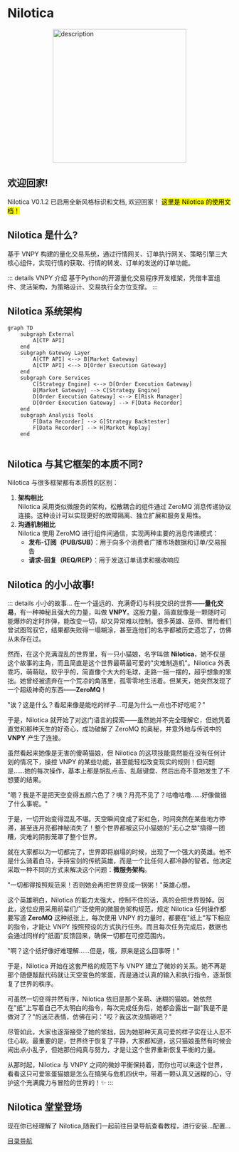 # Nilotica
<div style="display: flex; justify-content: center;">
  <img src="/assets/logos/nilotica_8.png" alt="description" width="300" height="300"/>
</div>

## 欢迎回家!
Nilotica V0.1.2 已启用全新风格标识和文档, 欢迎回家！ <mark>这里是 Nilotica 的使用文档！</mark>
## Nilotica 是什么?
基于 VNPY 构建的量化交易系统，通过行情网关、订单执行网关、策略引擎三大核心组件，实现行情的获取、行情的转发、订单的发送的订单功能。

::: details VNPY 介绍
基于Python的开源量化交易程序开发框架，凭借丰富组件、灵活架构，为策略设计、交易执行全方位支撑。
:::

## Nilotica 系统架构

```mermaid
graph TD
	subgraph External
        A[CTP API]
    end
    subgraph Gateway Layer
    	A[CTP API] <--> B[Market Gateway]
    	A[CTP API] <--> D[Order Execution Gateway]
    end
    subgraph Core Services
    	C[Strategy Engine] <--> D[Order Execution Gateway]
    	B[Market Gateway] --> C[Strategy Engine]
    	D[Order Execution Gateway] <--> E[Risk Manager]
        D[Order Execution Gateway] --> F[Data Recorder]
    end
    subgraph Analysis Tools
    	F[Data Recorder] --> G[Strategy Backtester]
    	F[Data Recorder] --> H[Market Replay]
    end
    
```

## Nilotica 与其它框架的本质不同?
Nilotica 与很多框架都有本质性的区别：

1. **架构相比**  
   Nilotica 采用类似微服务的架构，松散耦合的组件通过 ZeroMQ 消息传递协议连接。这种设计可以实现更好的故障隔离、独立扩展和服务复用性。
2. **沟通机制相比**  
   Nilotica 使用 ZeroMQ 进行组件间通信，实现两种主要的消息传递模式：
   - **发布-订阅（PUB/SUB）**：用于向多个消费者广播市场数据和订单/交易报告
   - **请求-回复（REQ/REP）**：用于发送订单请求和接收响应


## Nilotica 的小小故事!
::: details 小小的故事...
在一个遥远的、充满奇幻与科技交织的世界——**量化交易**，有一种神秘且强大的力量，叫做 **VNPY**。这股力量，简直就像是一颗随时可能爆炸的定时炸弹，能改变一切，却又异常难以控制。很多英雄、巫师、冒险者们曾试图驾驭它，结果都失败得一塌糊涂，甚至连他们的名字都被历史遗忘了，仿佛从未存在过。 

然而，在这个充满混乱的世界里，有一只小猫娘，名字叫做 **Nilotica**，她不仅是这个故事的主角，而且简直是这个世界最萌最可爱的"灾难制造机"。Nilotica 外表乖巧，萌萌哒，软乎乎的，简直像个大大的毛球，走路一摇一摆的，超乎想象的笨拙。她曾经被遗弃在一个荒凉的角落里，孤零零地生活着。但某天，她突然发现了一个超级神奇的东西——**ZeroMQ**！ 

"诶？这是什么？看起来像是能吃的样子...可是为什么一点也不好吃呢？"

于是，Nilotica 就开始了对这门语言的探索——虽然她并不完全理解它，但她凭着直觉和那种天生的好奇心，成功破解了 ZeroMQ 的奥秘，并意外地与传说中的 **VNPY** 产生了连接。

虽然看起来她像是无害的傻萌猫娘，但 Nilotica 的这项技能竟然能在没有任何计划的情况下，操控 VNPY 的某些功能，甚至能轻松改变现实的规则！但问题是……她的每次操作，基本上都是胡乱点击、乱敲键盘、然后出奇不意地发生了不想要的结果。

"嗯？我是不是把天空变得五颜六色了？咦？月亮不见了？咕噜咕噜……好像做错了什么事呢。"

于是，一切开始变得混乱不堪。天空瞬间变成了彩虹色，时间突然在某些地方停滞，甚至连月亮都神秘消失了！整个世界都被这只小猫娘的"无心之举"搞得一团糟，灾难的阴影笼罩了整个世界。 

就在大家都以为一切都完了，世界即将崩塌的时候，出现了一个强大的英雄。他不是什么骑着白马，手持宝剑的传统英雄，而是一个比任何人都冷静的智者。他决定采取一种不同的方式来解决这个问题：**微服务架构**。

"一切都得按照规范来！否则她会再把世界变成一锅粥！"英雄心想。

这个英雄明白，Nilotica 的能力太强大，控制不住的话，真的会把世界毁掉。因此，这位应用采用前辈们广泛使用的微服务架构规范，规定 Nilotica 任何操作都要写道 **ZeroMQ** 这种纸张上，每次使用 VNPY 的力量时，都要在"纸上"写下相应的指令，才能让 VNPY 按照预设的方式执行任务。而且每次任务完成后，数据也会通过同样的"纸面"反馈回来，确保一切都在可控范围内。

"啊？这个纸好像好难理解……但是，哦，原来是这么回事呀！"

于是，Nilotica 开始在这套严格的规范下与 VNPY 建立了微妙的关系。她不再是那个随便敲敲代码就让天空变色的笨蛋，而是通过认真的输入和执行指令，逐渐恢复了世界的秩序。

可虽然一切变得井然有序，Nilotica 依旧是那个呆萌、迷糊的猫娘。她依然在"纸"上写着自己不太明白的指令，每次完成任务后，她都会露出一副"我是不是做对了？"的迷茫表情，仿佛在问："哎？我这次没搞砸吧？"

尽管如此，大家也逐渐接受了她的笨拙，因为她那种天真可爱的样子实在让人忍不住心软。最重要的是，世界终于恢复了平静，大家都知道，这只猫娘虽然有时候会闹出点小乱子，但她那份纯真与努力，才是让这个世界重新恢复平衡的力量。

从那时起，Nilotica 与 VNPY 之间的微妙平衡保持着，而你也可以来这个世界，看看这只可爱笨蛋猫娘是怎么在搞笑与危机四伏中，带着一颗认真又迷糊的心，守护这个充满魔力与冒险的世界的！✨
:::

## Nilotica 堂堂登场
现在你已经理解了 Nilotica,随我们一起前往目录导航查看教程，进行安装...配置...

[目录导航](./quick-start.md)